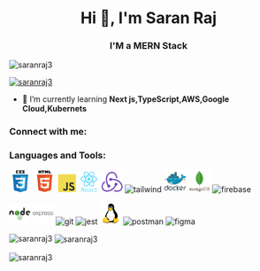 <h1 align="center">Hi 👋, I'm Saran Raj</h1>
<h3 align="center">I'M a MERN Stack</h3>

<p align="left"> <img src="https://komarev.com/ghpvc/?username=saranraj3&label=Profile%20views&color=0e75b6&style=flat" alt="saranraj3" /> </p>

<p align="left"> <a href="https://github.com/ryo-ma/github-profile-trophy"><img src="https://github-profile-trophy.vercel.app/?username=saranraj3" alt="saranraj3" /></a> </p>

- 🌱 I’m currently learning **Next js,TypeScript,AWS,Google Cloud,Kubernets**

<h3 align="left">Connect with me:</h3>
<p align="left">
</p>

<h3 align="left">Languages and Tools:</h3>
<p align="left"> <img src="https://raw.githubusercontent.com/devicons/devicon/master/icons/css3/css3-original-wordmark.svg" alt="css3" width="40" height="40"/>
<img src="https://raw.githubusercontent.com/devicons/devicon/master/icons/html5/html5-original-wordmark.svg" alt="html5" width="40" height="40"/>  
  <img src="https://raw.githubusercontent.com/devicons/devicon/master/icons/javascript/javascript-original.svg" alt="javascript" width="33" height="33"/> 
  <img src="https://raw.githubusercontent.com/devicons/devicon/master/icons/react/react-original-wordmark.svg" alt="react" width="38" height="38"/>
  <img src="https://raw.githubusercontent.com/devicons/devicon/master/icons/redux/redux-original.svg" alt="redux" width="38" height="38"/>
  <img src="https://www.vectorlogo.zone/logos/tailwindcss/tailwindcss-icon.svg" alt="tailwind" width="40" height="40"/>
  <img src="https://raw.githubusercontent.com/devicons/devicon/master/icons/docker/docker-original-wordmark.svg" alt="docker" width="40" height="40"/> 
  <img src="https://raw.githubusercontent.com/devicons/devicon/master/icons/mongodb/mongodb-original-wordmark.svg" alt="mongodb" width="40" height="40"/> 
  <img src="https://www.vectorlogo.zone/logos/firebase/firebase-icon.svg" alt="firebase" width="38" height="38"/> 
  <br/>
  <br/> 
  <img src="https://raw.githubusercontent.com/devicons/devicon/master/icons/nodejs/nodejs-original-wordmark.svg" alt="nodejs" width="38" height="38"/>
  <img src="https://raw.githubusercontent.com/devicons/devicon/master/icons/express/express-original-wordmark.svg" alt="express" width="38" height="38"/> 
 <img src="https://www.vectorlogo.zone/logos/git-scm/git-scm-icon.svg" alt="git" width="38" height="38"/> 
 <img src="https://www.vectorlogo.zone/logos/jestjsio/jestjsio-icon.svg" alt="jest" width="38" height="38"/> 
 <img src="https://raw.githubusercontent.com/devicons/devicon/master/icons/linux/linux-original.svg" alt="linux" width="38" height="38"/> 
 <img src="https://www.vectorlogo.zone/logos/getpostman/getpostman-icon.svg" alt="postman" width="38" height="38"/> 
 <img src="https://www.vectorlogo.zone/logos/figma/figma-icon.svg" alt="figma" width="38" height="38"/> 

<p><img align="left" src="https://github-readme-stats.vercel.app/api/top-langs?username=saranraj3&show_icons=true&locale=en&layout=compact" alt="saranraj3" /></p>

<p>&nbsp;<img align="center" src="https://github-readme-stats.vercel.app/api?username=saranraj3&show_icons=true&locale=en" alt="saranraj3" /></p>

<p><img align="center" src="https://github-readme-streak-stats.herokuapp.com/?user=saranraj3&" alt="saranraj3" /></p>
